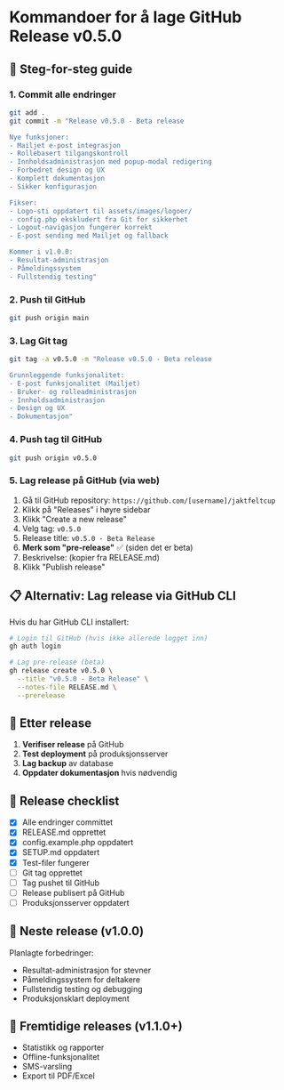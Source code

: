 # Kommandoer for å lage GitHub Release v0.5.0

## 🚀 **Steg-for-steg guide**

### **1. Commit alle endringer**
```bash
git add .
git commit -m "Release v0.5.0 - Beta release

Nye funksjoner:
- Mailjet e-post integrasjon
- Rollebasert tilgangskontroll
- Innholdsadministrasjon med popup-modal redigering
- Forbedret design og UX
- Komplett dokumentasjon
- Sikker konfigurasjon

Fikser:
- Logo-sti oppdatert til assets/images/logoer/
- config.php ekskludert fra Git for sikkerhet
- Logout-navigasjon fungerer korrekt
- E-post sending med Mailjet og fallback

Kommer i v1.0.0:
- Resultat-administrasjon
- Påmeldingssystem
- Fullstendig testing"
```

### **2. Push til GitHub**
```bash
git push origin main
```

### **3. Lag Git tag**
```bash
git tag -a v0.5.0 -m "Release v0.5.0 - Beta release

Grunnleggende funksjonalitet:
- E-post funksjonalitet (Mailjet)
- Bruker- og rolleadministrasjon
- Innholdsadministrasjon
- Design og UX
- Dokumentasjon"
```

### **4. Push tag til GitHub**
```bash
git push origin v0.5.0
```

### **5. Lag release på GitHub (via web)**

1. Gå til GitHub repository: `https://github.com/[username]/jaktfeltcup`
2. Klikk på "Releases" i høyre sidebar
3. Klikk "Create a new release"
4. Velg tag: `v0.5.0`
5. Release title: `v0.5.0 - Beta Release`
6. **Merk som "pre-release"** ✅ (siden det er beta)
7. Beskrivelse: (kopier fra RELEASE.md)
8. Klikk "Publish release"

## 📋 **Alternativ: Lag release via GitHub CLI**

Hvis du har GitHub CLI installert:

```bash
# Login til GitHub (hvis ikke allerede logget inn)
gh auth login

# Lag pre-release (beta)
gh release create v0.5.0 \
  --title "v0.5.0 - Beta Release" \
  --notes-file RELEASE.md \
  --prerelease
```

## 🎯 **Etter release**

1. **Verifiser release** på GitHub
2. **Test deployment** på produksjonsserver
3. **Lag backup** av database
4. **Oppdater dokumentasjon** hvis nødvendig

## 📝 **Release checklist**

- [x] Alle endringer committet
- [x] RELEASE.md opprettet
- [x] config.example.php oppdatert
- [x] SETUP.md oppdatert
- [x] Test-filer fungerer
- [ ] Git tag opprettet
- [ ] Tag pushet til GitHub
- [ ] Release publisert på GitHub
- [ ] Produksjonsserver oppdatert

## 🔮 **Neste release (v1.0.0)**

Planlagte forbedringer:
- Resultat-administrasjon for stevner
- Påmeldingssystem for deltakere
- Fullstendig testing og debugging
- Produksjonsklart deployment

## 🔮 **Fremtidige releases (v1.1.0+)**

- Statistikk og rapporter
- Offline-funksjonalitet
- SMS-varsling
- Export til PDF/Excel
